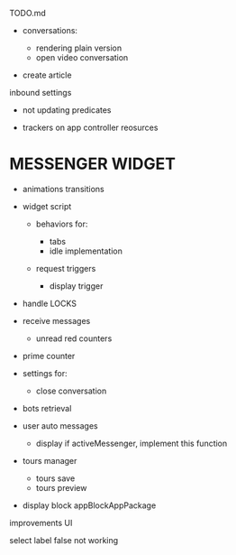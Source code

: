 TODO.md

+ conversations:
  + rendering plain version
  + open video conversation

+ create article


inbound settings
  + not updating predicates

+ trackers on app controller reosurces


# MESSENGER WIDGET

+ animations transitions

+ widget script
  + behaviors for:
    + tabs
    + idle implementation

  + request triggers
    + display trigger

+ handle LOCKS

+ receive messages
  + unread red counters

+ prime counter

+ settings for:
  + close conversation

+ bots retrieval

+ user auto messages 
  + display if activeMessenger, implement this function

+ tours manager
  + tours save
  + tours preview


+ display block
  appBlockAppPackage



improvements UI

select label false not working